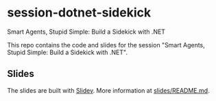 # session-dotnet-sidekick
Smart Agents, Stupid Simple: Build a Sidekick with .NET

This repo contains the code and slides for the session "Smart Agents, Stupid Simple: Build a Sidekick with .NET".

## Slides

The slides are built with [Slidev](https://sli.dev/). More information at [slides/README.md](/src/slides/README.md).